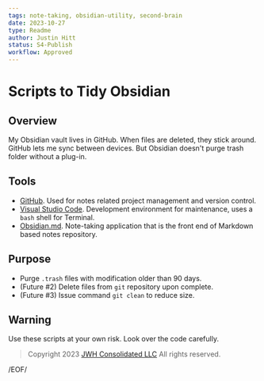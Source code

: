```yaml
---
tags: note-taking, obsidian-utility, second-brain
date: 2023-10-27
type: Readme
author: Justin Hitt
status: S4-Publish
workflow: Approved
---
```


# Scripts to Tidy Obsidian

## Overview

My Obsidian vault lives in GitHub. When files are deleted, they stick around. GitHub lets me sync between devices. But Obsidian doesn't purge trash folder without a plug-in.

## Tools

- [GitHub](https://www.github.com/). Used for notes related project management and version control.
- [Visual Studio Code](https://code.visualstudio.com/Download). Development environment for maintenance, uses a `bash` shell for Terminal.
- [Obsidian.md](https://obsidian.md/). Note-taking application that is the front end of Markdown based notes repository.

## Purpose

- Purge `.trash` files with modification older than 90 days.
- (Future #2) Delete files from `git` repository upon complete.
- (Future #3) Issue command `git clean` to reduce size.

## Warning

Use these scripts at your own risk. Look over the code carefully.

> Copyright 2023 [JWH Consolidated LLC](https://www.jwhco.com/?utm_source=repository&utm_medium=github.com&utm_content=jwhco-scripts-readme) All rights reserved.

/EOF/
